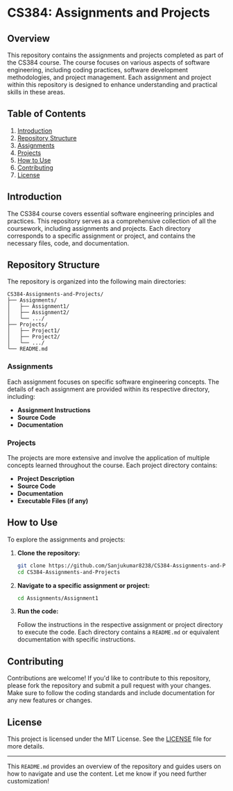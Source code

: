 # CS384: Assignments and Projects

## Overview

This repository contains the assignments and projects completed as part of the CS384 course. The course focuses on various aspects of software engineering, including coding practices, software development methodologies, and project management. Each assignment and project within this repository is designed to enhance understanding and practical skills in these areas.

## Table of Contents

1. [Introduction](#introduction)
2. [Repository Structure](#repository-structure)
3. [Assignments](#assignments)
4. [Projects](#projects)
5. [How to Use](#how-to-use)
6. [Contributing](#contributing)
7. [License](#license)

## Introduction

The CS384 course covers essential software engineering principles and practices. This repository serves as a comprehensive collection of all the coursework, including assignments and projects. Each directory corresponds to a specific assignment or project, and contains the necessary files, code, and documentation.

## Repository Structure

The repository is organized into the following main directories:

```
CS384-Assignments-and-Projects/
├── Assignments/
│   ├── Assignment1/
│   ├── Assignment2/
│   └── .../
├── Projects/
│   ├── Project1/
│   ├── Project2/
│   └── .../
└── README.md
```

### Assignments

Each assignment focuses on specific software engineering concepts. The details of each assignment are provided within its respective directory, including:

- **Assignment Instructions**
- **Source Code**
- **Documentation**

### Projects

The projects are more extensive and involve the application of multiple concepts learned throughout the course. Each project directory contains:

- **Project Description**
- **Source Code**
- **Documentation**
- **Executable Files (if any)**

## How to Use

To explore the assignments and projects:

1. **Clone the repository:**

   ```bash
   git clone https://github.com/Sanjukumar8238/CS384-Assignments-and-Projects.git
   cd CS384-Assignments-and-Projects
   ```

2. **Navigate to a specific assignment or project:**

   ```bash
   cd Assignments/Assignment1
   ```

3. **Run the code:**

   Follow the instructions in the respective assignment or project directory to execute the code. Each directory contains a `README.md` or equivalent documentation with specific instructions.

## Contributing

Contributions are welcome! If you'd like to contribute to this repository, please fork the repository and submit a pull request with your changes. Make sure to follow the coding standards and include documentation for any new features or changes.

## License

This project is licensed under the MIT License. See the [LICENSE](LICENSE) file for more details.

---

This `README.md` provides an overview of the repository and guides users on how to navigate and use the content. Let me know if you need further customization!
